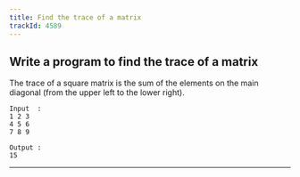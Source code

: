```yaml
---
title: Find the trace of a matrix
trackId: 4589
---
```


## Write a program to find the trace of a matrix

The trace of a square matrix is the sum of the elements on the main diagonal (from the upper left to the lower right).

```
Input  :
1 2 3
4 5 6
7 8 9

Output :
15
```

---
